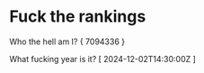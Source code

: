 # Fuck the rankings

Who the hell am I?
{ 7094336 }

What fucking year is it?
[ 2024-12-02T14:30:00Z ]
